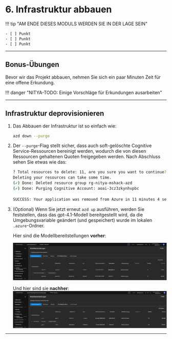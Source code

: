 <!--
CO_OP_TRANSLATOR_METADATA:
{
  "original_hash": "6539a34c770f3ceff282370d72ee74dc",
  "translation_date": "2025-09-24T10:54:59+00:00",
  "source_file": "workshop/docs/instructions/6-Teardown-Infrastructure.md",
  "language_code": "de"
}
-->
# 6. Infrastruktur abbauen

!!! tip "AM ENDE DIESES MODULS WERDEN SIE IN DER LAGE SEIN"

    - [ ] Punkt
    - [ ] Punkt
    - [ ] Punkt

---

## Bonus-Übungen

Bevor wir das Projekt abbauen, nehmen Sie sich ein paar Minuten Zeit für eine offene Erkundung.

!!! danger "NITYA-TODO: Einige Vorschläge für Erkundungen ausarbeiten"

---

## Infrastruktur deprovisionieren

1. Das Abbauen der Infrastruktur ist so einfach wie:
      
      ```bash title="" linenums="0"
      azd down --purge
      ```
1. Der `--purge`-Flag stellt sicher, dass auch soft-gelöschte Cognitive Service-Ressourcen bereinigt werden, wodurch die von diesen Ressourcen gehaltenen Quoten freigegeben werden. Nach Abschluss sehen Sie etwas wie das:
      
      ```bash title="" linenums="0"
      ? Total resources to delete: 11, are you sure you want to continue? Yes
      Deleting your resources can take some time.
      (✓) Done: Deleted resource group rg-nitya-mshack-azd
      (✓) Done: Purging Cognitive Account: aoai-3cz3zkynhvpbc

      SUCCESS: Your application was removed from Azure in 11 minutes 4 seconds.
      ```

1. (Optional) Wenn Sie jetzt erneut `azd up` ausführen, werden Sie feststellen, dass das gpt-4.1-Modell bereitgestellt wird, da die Umgebungsvariable geändert (und gespeichert) wurde im lokalen `.azure`-Ordner. 

      Hier sind die Modellbereitstellungen **vorher**:

      ![Initial](../../../../../translated_images/14-deploy-initial.30e4cf1c29b587bc86efd11a0dd0b6ee6bec92ae4425860272179121951bd917.de.png)

      Und hier sind sie **nachher**:
      ![Neu](../../../../../translated_images/14-deploy-new.f7f3c355a3cf7299572bca5941cfeec14090237cd3d20310e347f27564089379.de.png)

---

